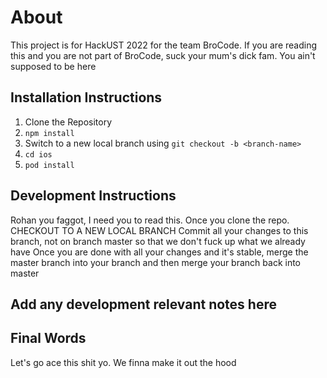 # About
This project is for HackUST 2022 for the team BroCode. If you are reading this and you are not part of BroCode, suck your mum's dick fam. You ain't supposed to be here

## Installation Instructions
1. Clone the Repository
2. `npm install`
3. Switch to a new local branch using `git checkout -b <branch-name>`
4. `cd ios`
5. `pod install`

## Development Instructions
Rohan you faggot, I need you to read this. Once you clone the repo. CHECKOUT TO A NEW LOCAL BRANCH
Commit all your changes to this branch, not on branch master so that we don't fuck up what we already have
Once you are done with all your changes and it's stable, merge the master branch into your branch and then
merge your branch back into master

## Add any development relevant notes here

## Final Words
Let's go ace this shit yo. We finna make it out the hood

